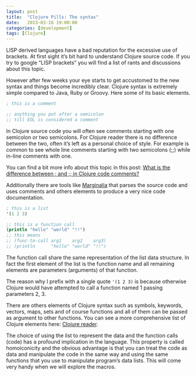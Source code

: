 ```yaml
---
layout: post
title:  "Clojure Pills: The syntax"
date:   2013-03-16 19:00:00
categories: [development]
tags: [Clojure]
---
```


LISP derived languages have a bad reputation for the excessive use of brackets. At first sight it’s bit hard to understand Clojure source code. If you try to google “LISP brackets” you will find a list of rants and discussions about this topic.

However after few weeks your eye starts to get accustomed to the new syntax and things become incredibly clear. Clojure syntax is extremely simple compared to Java, Ruby or Groovy. Here some of its basic elements.

``` clojure
; this is a comment

;; anything you put after a semicolon
;; till EOL is considered a comment
```

In Clojure source code you will often see comments starting with one semicolon or two semicolons.
For Clojure reader there is no difference between the two, often it’s left as a personal choice of style.
For example is common to see whole line comments starting with two semicolons (;;) while in-line comments with one.

You can find a bit more info about this topic in this post: [What is the difference between ; and ;; in Clojure code comments?](http://stackoverflow.com/questions/5084191/what-is-the-difference-between-and-in-clojure-code-comments)

Additionally there are tools like [Marginalia](https://github.com/gdeer81/marginalia) that parses the source code and uses comments and others elements to produce a very nice code documentation.

``` clojure
; this is a list
'(1 2 3)

;; this is a function call
(println "hello" "world" "!!")
;; this means
;; (func-to-call arg1    arg2    arg3)
;; (println      "hello" "world" "!!")
```

The function call share the same representation of the list data structure. In fact the first element of the list is the function name and all remaining
elements are parameters (arguments) of that function.

The reason why I prefix with a single quote `'(1 2 3)` is because otherwise Clojure would have attempted to call a function named 1 passing parameters 2, 3.

There are others elements of Clojure syntax such as symbols, keywords, vectors, maps, sets and of course functions and all of them can be passed as argument to other functions. You can see a more comprehensive list of Clojure elements here: [Clojure reader](http://clojure.org/reader).

The choice of using the list to represent the data and the function calls (code) has a profound implication in the language. This property is called homoiconicity and the obvious advantage is that you can treat the code as data and manipulate the code in the same way and using the same functions that you use to manipulate program’s data lists. This will come very handy when we will explore the macros.
